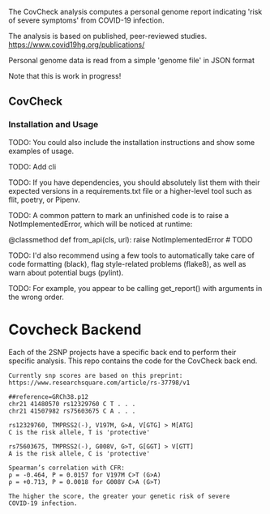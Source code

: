 The CovCheck analysis computes a personal genome report indicating
'risk of severe symptoms' from COVID-19 infection.

The analysis is based on published, peer-reviewed studies.
https://www.covid19hg.org/publications/

Personal genome data is read from a simple 'genome file' in JSON
format

Note that this is work in progress!

## CovCheck

### Installation and Usage

TODO: You could also include the installation instructions and show some examples of usage.


TODO: Add cli

TODO: If you have dependencies, you should absolutely list them with their expected versions in a requirements.txt file or a higher-level tool such as flit, poetry, or Pipenv.

TODO: A common pattern to mark an unfinished code is to raise a NotImplementedError, which will be noticed at runtime:

@classmethod
def from_api(cls, url):
    raise NotImplementedError  # TODO

TODO: I'd also recommend using a few tools to automatically take care of code formatting (black), flag style-related problems (flake8), as well as warn about potential bugs (pylint).

TODO: For example, you appear to be calling get_report() with arguments in the wrong order.







# Covcheck Backend

Each of the 2SNP projects have a specific back end to perform their specific analysis. This repo contains the code for the CovCheck back end.


    Currently snp scores are based on this preprint:
    https://www.researchsquare.com/article/rs-37798/v1

    ##reference=GRCh38.p12
    chr21 41480570 rs12329760 C T . . .
    chr21 41507982 rs75603675 C A . . .

    rs12329760, TMPRSS2(-), V197M, G>A, V[GTG] > M[ATG]
    C is the risk allele, T is 'protective'

    rs75603675, TMPRSS2(-), G008V, G>T, G[GGT] > V[GTT]
    A is the risk allele, C is 'protective'

    Spearman’s correlation with CFR:
    ρ = -0.464, P = 0.0157 for V197M C>T (G>A)
    ρ = +0.713, P = 0.0018 for G008V C>A (G>T)

    The higher the score, the greater your genetic risk of severe
    COVID-19 infection.
